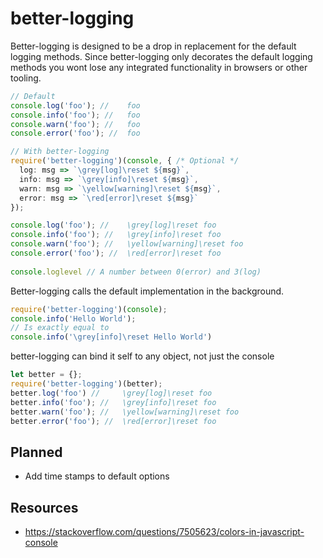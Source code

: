 
# better-logging

Better-logging is designed to be a drop in replacement for the default logging methods.
Since better-logging only decorates the default logging methods you wont lose any integrated functionality in browsers or other tooling.

```ts
// Default
console.log('foo'); //    foo
console.info('foo'); //   foo
console.warn('foo'); //   foo
console.error('foo'); //  foo

// With better-logging
require('better-logging')(console, { /* Optional */
  log: msg => `\grey[log]\reset ${msg}`,
  info: msg => `\grey[info]\reset ${msg}`,
  warn: msg => `\yellow[warning]\reset ${msg}`,
  error: msg => `\red[error]\reset ${msg}`
});

console.log('foo'); //    \grey[log]\reset foo
console.info('foo'); //   \grey[info]\reset foo
console.warn('foo'); //   \yellow[warning]\reset foo
console.error('foo'); //  \red[error]\reset foo
 
console.loglevel // A number between 0(error) and 3(log)
```


Better-logging calls the default implementation in the background.

```ts
require('better-logging')(console);
console.info('Hello World');
// Is exactly equal to
console.info('\grey[info]\reset Hello World')
```


better-logging can bind it self to any object, not just the console

```ts
let better = {};
require('better-logging')(better);
better.log('foo') //     \grey[log]\reset foo
better.info('foo'); //   \grey[info]\reset foo
better.warn('foo'); //   \yellow[warning]\reset foo
better.error('foo'); //  \red[error]\reset foo
```


## Planned
* Add time stamps to default options

## Resources
*  https://stackoverflow.com/questions/7505623/colors-in-javascript-console

